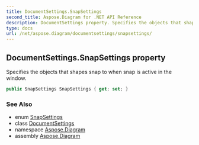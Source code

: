 ```yaml
---
title: DocumentSettings.SnapSettings
second_title: Aspose.Diagram for .NET API Reference
description: DocumentSettings property. Specifies the objects that shapes snap to when snap is active in the window
type: docs
url: /net/aspose.diagram/documentsettings/snapsettings/
---
```

## DocumentSettings.SnapSettings property

Specifies the objects that shapes snap to when snap is active in the window.

```csharp
public SnapSettings SnapSettings { get; set; }
```

### See Also

* enum [SnapSettings](../../snapsettings/)
* class [DocumentSettings](../)
* namespace [Aspose.Diagram](../../documentsettings/)
* assembly [Aspose.Diagram](../../../)


